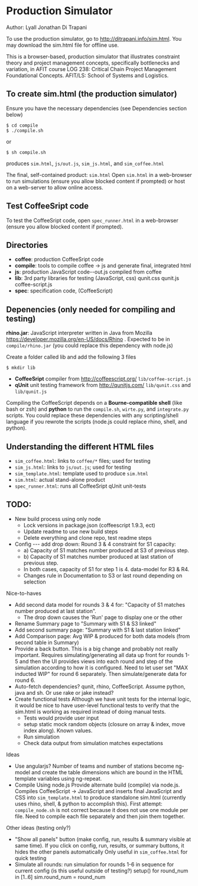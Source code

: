Production Simulator
========================================================================

Author: Lyall Jonathan Di Trapani

To use the production simulator, go to http://ditrapani.info/sim.html.
You may download the sim.html file for offline use.

This is a browser-based, production simulator that illustrates
constraint theory and project management concepts, specifically
bottlenecks and variation, in AFIT course LOG 238:  Critical Chain
Project Management Foundational Concepts.
AFIT/LS:  School of Systems and Logistics.


To create sim.html (the production simulator)
------------------------------------------------------------------------
Ensure you have the necessary dependencies
(see Dependencies section below)

    $ cd compile
    $ ./compile.sh

or

    $ sh compile.sh

produces `sim.html`, `js/out.js`, `sim_js.html`, and `sim_coffee.html`

The final, self-contained product:  `sim.html`
Open `sim.html` in a web-browser to run simulations (ensure you allow
blocked content if prompted) or host on a web-server to allow online
access.


Test CoffeeSript code
------------------------------------------------------------------------
To test the CoffeeSript code, open `spec_runner.html` in a web-browser
(ensure you allow blocked content if prompted).


Directories
------------------------------------------------------------------------
- **coffee**:   production CoffeeSript code
- **compile**:  tools to compile coffee -> js and
                generate final, integrated html
- **js**:       production JavaScript code--out.js compiled from coffee
- **lib**:      3rd party libraries for testing (JavaScript, css)
                qunit.css qunit.js coffee-script.js
- **spec**:     specification code, (CoffeeScript)


Depenencies (only needed for compiling and testing)
------------------------------------------------------------------------
**rhino.jar**: JavaScript interpreter written in Java from Mozilla
https://developer.mozilla.org/en-US/docs/Rhino .
Expected to be in
`compile/rhino.jar`
(you could replace this dependency with node.js)


Create a folder called lib and add the following 3 files

    $ mkdir lib

- **CoffeeSript** compiler from http://coffeescript.org/
  `lib/coffee-script.js`
- **qUnit** unit testing framework from http://qunitjs.com/
  `lib/qunit.css` and `lib/qunit.js`

Compiling the CoffeeScript depends on a **Bourne-compatible shell**
(like bash or zsh) and **python** to run the `compile.sh`, `wirte.py`,
and `integrate.py` scripts.  You could replace these dependencies with
any scripting/shell language if you rewrote the scripts (node.js could
replace rhino, shell, and python).


Understanding the different HTML files
------------------------------------------------------------------------
- `sim_coffee.html`:     links to `coffee/*` files; used for testing
- `sim_js.html`:         links to `js/out.js`; used for testing
- `sim_template.html`:   template used to produce `sim.html`
- `sim.html`:            actual stand-alone product
- `spec_runner.html`:    runs all CoffeeSript qUnit unit-tests


TODO:
------------------------------------------------------------------------
- New build process using only node
  - Lock versions in package.json (coffeescript 1.9.3, ect)
  - Update readme to use new build steps
  - Delete everything and clone repo, test readme steps
- Config --- add drop down:
  Round 3 & 4 constraint for S1 capacity:
    - a) Capacity of S1 matches number produced at S3 of previous step.
    - b) Capacity of S1 matches number produced at last station of
      previous step.
    - In both cases, capacity of S1 for step 1 is 4.
      data-model for R3 & R4.
    - Changes rule in Documentation to S3 or last round depending on
      selection

Nice-to-haves
- Add second data model for rounds 3 & 4 for:
  "Capacity of S1 matches number produced at last station".
    - The drop down causes the 'Run' page to display one or the other
- Rename Summary page to "Summary with S1 & S3 linked"
- Add second summary page:  "Summary with S1 & last station linked"
- Add Comparison page:  Avg WIP & produced for both data models
  (from second table in Summary)
- Provide a back button.  This is a big change and probably not really
  important.  Requires simulating/generating all data up front for
  rounds 1-5 and then the UI provides views into each round and step of
  the simulation according to how it is configured.  Need to let user
  set "MAX inducted WIP" for round 6 separately.  Then simulate/generate
  data for round 6.
- Auto-fetch dependencies?  qunit, rhino, CoffeeScript.
  Assume python, java and sh.  Or use rake or jake instead?
- Create functional tests
    Although we have unit tests for the internal logic,
    it would be nice to have user-level functional tests to verify that
    the sim.html is working as required instead of doing manual tests.
    - Tests would provide user input
    - setup static mock random objects
      (closure on array & index, move index along).  Known values.
    - Run simulation
    - Check data output from simulation matches expectations

Ideas
- Use angularjs?  Number of teams and number of stations become ng-model
  and create the table dimensions which are bound in the HTML template
  variables using ng-repeat.
- Compile Using node.js
  Provide alternate build (compile) via node.js.
  Compiles CoffeeScript -> JavaScript and inserts final JavaScript and
  CSS into `sim_template.html` to produce standalone sim.html
  (currently uses rhino, shell, & python to accomplish this).
  First attempt: `compile_node.sh` is not correct because it does not
  use one module per file.
  Need to compile each file separately and then join them together.

Other ideas (testing only?)
- "Show all panels" button (make config, run, results & summary visible
  at same time).  If you click on config, run, results, or summary
  buttons, it hides the other panels automatically
  Only useful in `sim_coffee.html` for quick testing
- Simulate all rounds:  run simulation for rounds 1-6 in sequence for
  current config (is this useful outside of testing?)
    setup()
    for round_num in [1..6]
        sim.round_num = round_num
